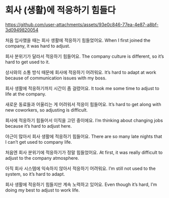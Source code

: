 # 회사 (생활)에 적응하기 힘들다


https://github.com/user-attachments/assets/93e0c846-77ea-4e87-a8bf-3d0949820054


처음 입사했을 때는 회사 생활에 적응하기 힘들었어요.
When I first joined the company, it was hard to adjust.

회사 분위기가 달라서 적응하기 힘들어요.
The company culture is different, so it’s hard to get used to it.

상사와의 소통 방식 때문에 회사에 적응하기 어려워요.
It’s hard to adapt at work because of communication issues with my boss.

회사 생활에 적응하기까지 시간이 좀 걸렸어요.
It took me some time to adjust to life at the company.

새로운 동료들과 어울리는 게 어려워서 적응이 힘들어요.
It’s hard to get along with new coworkers, so adjusting is difficult.

회사에 적응하기 힘들어서 이직을 고민 중이에요.
I’m thinking about changing jobs because it’s hard to adjust here.

야근이 많아서 회사 생활에 적응하기 힘들어요.
There are so many late nights that I can’t get used to company life.

처음엔 회사 분위기에 적응하기가 정말 힘들었어요.
At first, it was really difficult to adjust to the company atmosphere.

아직 회사 시스템에 익숙하지 않아서 적응하기 어려워요.
I’m still not used to the system, so it’s hard to adapt.

회사 생활에 적응하기 힘들지만 계속 노력하고 있어요.
Even though it’s hard, I’m doing my best to adjust to work life.
